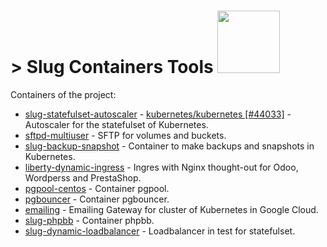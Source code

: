 # > Slug Containers Tools <img src="https://raw.githubusercontent.com/tedezed/slug-containers/master/docs/img/slug.png" width="100">

Containers of the project:

* [slug-statefulset-autoscaler](https://github.com/Tedezed/slug-containers/tree/master/statefulset_autoscaler) - [kubernetes/kubernetes [#44033]](https://github.com/kubernetes/kubernetes/issues/44033) - Autoscaler for the statefulset of Kubernetes.
* [sftpd-multiuser](https://github.com/Tedezed/slug-containers/tree/master/sftp-multiuser) - SFTP for volumes and buckets.
* [slug-backup-snapshot](https://github.com/Tedezed/slug-containers/tree/master/backup-db-cron) - Container to make backups and snapshots in Kubernetes.
* [liberty-dynamic-ingress](https://github.com/Tedezed/slug-containers/tree/master/liberty) - Ingres with Nginx thought-out for Odoo, Wordperss and PrestaShop.
* [pgpool-centos](https://github.com/Tedezed/slug-containers/tree/master/pgpool) - Container pgpool.
* [pgbouncer](https://github.com/Tedezed/slug-containers/tree/master/pgbouncer) - Container pgbouncer.
* [emailing](https://github.com/Tedezed/slug-containers/tree/master/emailing) - Emailing Gateway for cluster of Kubernetes in Google Cloud.
* [slug-phpbb](https://github.com/Tedezed/slug-containers/tree/master/phpbb) - Container phpbb.
* [slug-dynamic-loadbalancer](https://github.com/Tedezed/slug-containers/tree/master/dynamic_loadbalancer) - Loadbalancer in test for statefulset.
